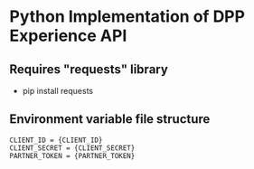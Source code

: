 # Python Implementation of DPP Experience API

## Requires "requests" library
- pip install requests

## Environment variable file structure

```.env
CLIENT_ID = {CLIENT_ID}
CLIENT_SECRET = {CLIENT_SECRET}
PARTNER_TOKEN = {PARTNER_TOKEN}
```